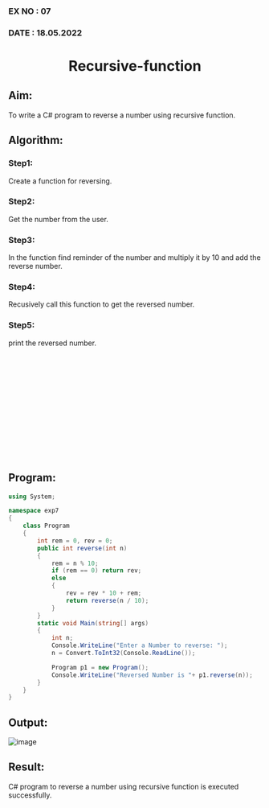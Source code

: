 ### EX NO : 07
### DATE  : 18.05.2022
# <p align="center">Recursive-function</p>


## Aim: 
To write a C# program to reverse a number using recursive function.

## Algorithm:
 ### Step1:
Create a function for reversing.
### Step2:
Get the number from the user.
### Step3:
In the function find reminder of the number and multiply it by 10 and add the reverse number.
### Step4:
Recusively call this function to get the reversed number.
### Step5:
print the reversed number.

<br/><br/><br/><br/><br/><br/><br/><br/><br/><br/><br/><br/>

## Program:
```c#
using System;

namespace exp7
{
    class Program
    {
        int rem = 0, rev = 0;
        public int reverse(int n)
        {
            rem = n % 10;
            if (rem == 0) return rev;
            else
            {
                rev = rev * 10 + rem;
                return reverse(n / 10);
            }
        }
        static void Main(string[] args)
        {
            int n;
            Console.WriteLine("Enter a Number to reverse: ");
            n = Convert.ToInt32(Console.ReadLine());

            Program p1 = new Program();
            Console.WriteLine("Reversed Number is "+ p1.reverse(n));
        }
    }
}
```
## Output:
![image](https://user-images.githubusercontent.com/75235488/170664396-8221d957-d4d8-425b-b6df-dfc121360d52.png)

## Result:
C# program to reverse a number using recursive function is executed successfully.
